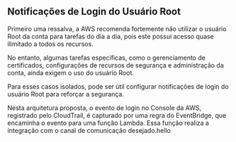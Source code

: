 ## Notificações de Login do Usuário Root

Primeiro uma ressalva, a AWS recomenda fortemente não utilizar o usuário Root da conta para tarefas do dia a dia, pois este possui acesso quase ilimitado a todos os recursos.

No entanto, algumas tarefas específicas, como o gerenciamento de certificados, configurações de recursos de segurança e administração da conta, ainda exigem o uso do usuário Root.

Para esses casos isolados, pode ser útil configurar notificações de login do usuário Root para reforçar a segurança.

Nesta arquitetura proposta, o evento de login no Console da AWS, registrado pelo CloudTrail, é capturado por uma regra do EventBridge, que encaminha o evento para uma função Lambda. Essa função realiza a integração com o canal de comunicação desejado.hello
